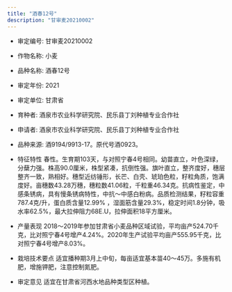 ```yaml
---
title: "酒春12号"
description: "甘审麦20210002"
---
```

* 审定编号:  甘审麦20210002

*  作物名称:  小麦

*  品种名称:  酒春12号

*  审定年份:  2021

*  审定单位:  甘肃省

* 育种者:  酒泉市农业科学研究院、民乐县丁刘种植专业合作社

*  申请者:  酒泉市农业科学研究院、民乐县丁刘种植专业合作社

*  品种来源:  酒9194/9913-17。原代号酒0923。

*  特征特性
春性。生育期103天，与对照宁春4号相同。幼苗直立，叶色深绿，分蘖力强。株高90.0厘米，株型紧凑，抗倒性强。旗叶直立，整齐度好，穗层整齐一致，熟相好。穗型近纺锤形，长芒、白壳、琥珀色粒，籽粒角质，饱满度好。亩穗数43.28万穗，穗粒数41.06粒，千粒重46.34克。抗病性鉴定，中感条锈病，具有慢条锈病特性，中抗～中感白粉病。品质检测结果，籽粒容重787.4克/升，蛋白质含量12.99% ，湿面筋含量29.3%，稳定时间1.8分钟，吸水率62.5%，最大拉伸阻力68E.U，拉伸面积18平方厘米。

*  产量表现
2018～2019年参加甘肃省小麦品种区域试验，平均亩产524.70千克，比对照宁春4号增产4.24%。2020年生产试验平均亩产555.95千克，比对照宁春4号增产8.03%。

*  栽培技术要点
适宜播种期3月上中旬，每亩适宜基本苗40～45万。多施有机肥，增施钾肥，注意控制氮肥。

*  审定意见
适宜在甘肃省河西水地品种类型区种植。

